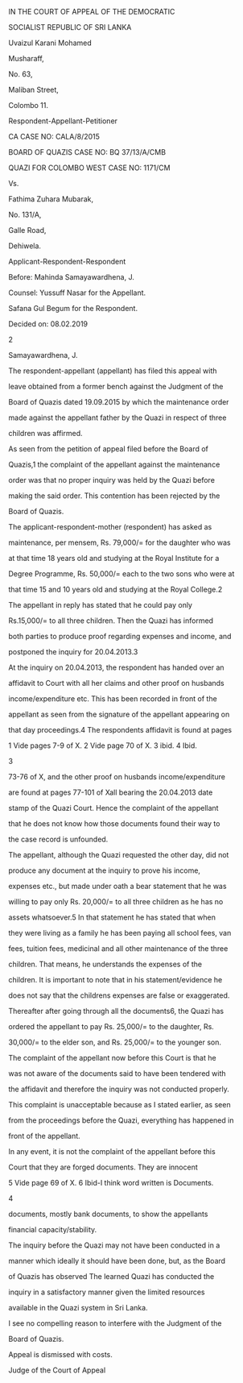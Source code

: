 IN THE COURT OF APPEAL OF THE DEMOCRATIC

SOCIALIST REPUBLIC OF SRI LANKA

Uvaizul Karani Mohamed

Musharaff,

No. 63,

Maliban Street,

Colombo 11.

Respondent-Appellant-Petitioner

CA CASE NO: CALA/8/2015

BOARD OF QUAZIS CASE NO: BQ 37/13/A/CMB

QUAZI FOR COLOMBO WEST CASE NO: 1171/CM

Vs.

Fathima Zuhara Mubarak,

No. 131/A,

Galle Road,

Dehiwela.

Applicant-Respondent-Respondent

Before: Mahinda Samayawardhena, J.

Counsel: Yussuff Nasar for the Appellant.

Safana Gul Begum for the Respondent.

Decided on: 08.02.2019

2

Samayawardhena, J.

The respondent-appellant (appellant) has filed this appeal with

leave obtained from a former bench against the Judgment of the

Board of Quazis dated 19.09.2015 by which the maintenance order

made against the appellant father by the Quazi in respect of three

children was affirmed.

As seen from the petition of appeal filed before the Board of

Quazis,1 the complaint of the appellant against the maintenance

order was that no proper inquiry was held by the Quazi before

making the said order. This contention has been rejected by the

Board of Quazis.

The applicant-respondent-mother (respondent) has asked as

maintenance, per mensem, Rs. 79,000/= for the daughter who was

at that time 18 years old and studying at the Royal Institute for a

Degree Programme, Rs. 50,000/= each to the two sons who were at

that time 15 and 10 years old and studying at the Royal College.2

The appellant in reply has stated that he could pay only

Rs.15,000/= to all three children. Then the Quazi has informed

both parties to produce proof regarding expenses and income, and

postponed the inquiry for 20.04.2013.3

At the inquiry on 20.04.2013, the respondent has handed over an

affidavit to Court with all her claims and other proof on husbands

income/expenditure etc. This has been recorded in front of the

appellant as seen from the signature of the appellant appearing on

that day proceedings.4 The respondents affidavit is found at pages

1 Vide pages 7-9 of X. 2 Vide page 70 of X. 3 ibid. 4 Ibid.

3

73-76 of X, and the other proof on husbands income/expenditure

are found at pages 77-101 of Xall bearing the 20.04.2013 date

stamp of the Quazi Court. Hence the complaint of the appellant

that he does not know how those documents found their way to

the case record is unfounded.

The appellant, although the Quazi requested the other day, did not

produce any document at the inquiry to prove his income,

expenses etc., but made under oath a bear statement that he was

willing to pay only Rs. 20,000/= to all three children as he has no

assets whatsoever.5 In that statement he has stated that when

they were living as a family he has been paying all school fees, van

fees, tuition fees, medicinal and all other maintenance of the three

children. That means, he understands the expenses of the

children. It is important to note that in his statement/evidence he

does not say that the childrens expenses are false or exaggerated.

Thereafter after going through all the documents6, the Quazi has

ordered the appellant to pay Rs. 25,000/= to the daughter, Rs.

30,000/= to the elder son, and Rs. 25,000/= to the younger son.

The complaint of the appellant now before this Court is that he

was not aware of the documents said to have been tendered with

the affidavit and therefore the inquiry was not conducted properly.

This complaint is unacceptable because as I stated earlier, as seen

from the proceedings before the Quazi, everything has happened in

front of the appellant.

In any event, it is not the complaint of the appellant before this

Court that they are forged documents. They are innocent

5 Vide page 69 of X. 6 Ibid-I think word written is Documents.

4

documents, mostly bank documents, to show the appellants

financial capacity/stability.

The inquiry before the Quazi may not have been conducted in a

manner which ideally it should have been done, but, as the Board

of Quazis has observed The learned Quazi has conducted the

inquiry in a satisfactory manner given the limited resources

available in the Quazi system in Sri Lanka.

I see no compelling reason to interfere with the Judgment of the

Board of Quazis.

Appeal is dismissed with costs.

Judge of the Court of Appeal